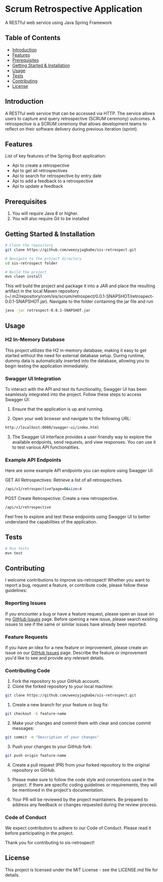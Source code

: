 # Scrum Retrospective Application

A RESTful web service using Java Spring Framework
## Table of Contents

- [Introduction](#introduction)
- [Features](#features)
- [Prerequisites](#prerequisites)
- [Getting Started & Installation](#getting-started)
- [Usage](#usage)
- [Tests](#tests)
- [Contributing](#contributing)
- [License](#license)

## Introduction

A RESTful web service that can be accessed via HTTP. The service allows users to capture and query retrospective (SCRUM ceremony) outcomes. A retrospective is a SCRUM ceremony that allows development teams to reflect on their software delivery during previous iteration (sprint). 

## Features

List of key features of the Spring Boot application:

- Api to create a retrospective
- Api to get all retrospectives
- Api to search for retrospective by entry date
- Api to add a feedback to a retrospective
- Api to update a feedback

## Prerequisites

1. You will require Java 8 or higher.
2. You will also require Git to be installed

## Getting Started & Installation
```bash
# Clone the repository
git clone https://github.com/weezyjagbabe/sis-retrospect.git

# Navigate to the project directory
cd sis-retrospect folder

# Build the project
mvn clean install
```
This will build the project and package it into a JAR and place the resulting artifact in the local Maven repository (~/.m2/repository/com/sis/scrum/retrospect/0.0.1-SNAPSHOT/retrospect-0.0.1-SNAPSHOT.jar).
Navigate to the folder containing the jar file and run

```bash
java -jar retrospect-0.0.1-SNAPSHOT.jar
```
## Usage

### H2 In-Memory Database
This project utilizes the H2 in-memory database, making it easy to get started without the need for external database setup. During runtime, dummy data is automatically inserted into the database, allowing you to begin testing the application immediately.

### Swagger UI Integration
To interact with the API and test its functionality, Swagger UI has been seamlessly integrated into the project. Follow these steps to access Swagger UI:

1. Ensure that the application is up and running.

2. Open your web browser and navigate to the following URL:
```bash
http://localhost:8080/swagger-ui/index.html
```
3. The Swagger UI interface provides a user-friendly way to explore the available endpoints, send requests, and view responses. You can use it to test various API functionalities.

### Example API Endpoints
Here are some example API endpoints you can explore using Swagger UI:

GET All Retrospectives: Retrieve a list of all retrospectives.
```bash
/api/v1/retrospective?page=0&size=4
```
POST Create Retrospective: Create a new retrospective.
```bash
/api/v1/retrospective
```
Feel free to explore and test these endpoints using Swagger UI to better understand the capabilities of the application.

## Tests
```bash
# Run tests
mvn test
```
## Contributing

I welcome contributions to improve sis-retrospect! Whether you want to report a bug, request a feature, or contribute code, please follow these guidelines:

### Reporting Issues

If you encounter a bug or have a feature request, please open an issue on my [GitHub Issues](https://github.com/weezyjagbabe/sis-retrospect/issues) page. Before opening a new issue, please search existing issues to see if the same or similar issues have already been reported.

### Feature Requests

If you have an idea for a new feature or improvement, please create an issue on our [GitHub Issues](https://github.com/weezyjagbabe/sis-retrospect/issues) page. Describe the feature or improvement you'd like to see and provide any relevant details.

### Contributing Code

1. Fork the repository to your GitHub account.
2. Clone the forked repository to your local machine:

```bash
git clone https://github.com/weezyjagbabe/sis-retrospect.git
```
1. Create a new branch for your feature or bug fix:
```bash
git checkout -b feature-name
```
2. Make your changes and commit them with clear and concise commit messages:
```bash
git commit -m "Description of your changes"
```
3. Push your changes to your GitHub fork:
```bash
git push origin feature-name
```
4. Create a pull request (PR) from your forked repository to the original repository on GitHub.

5. Please make sure to follow the code style and conventions used in the project. If there are specific coding guidelines or requirements, they will be mentioned in the project's documentation.

6. Your PR will be reviewed by the project maintainers. Be prepared to address any feedback or changes requested during the review process.

### Code of Conduct
We expect contributors to adhere to our Code of Conduct. Please read it before participating in the project.

Thank you for contributing to sis-retrospect!


## License
This project is licensed under the MIT License - see the LICENSE.md file for details.

